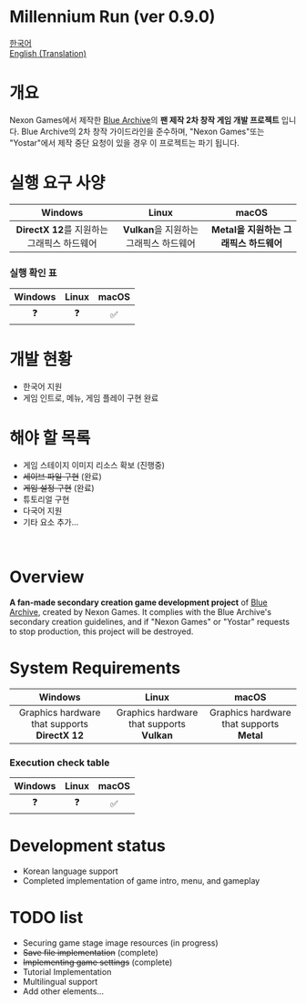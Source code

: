 # Millennium Run (ver 0.9.0)

[한국어](#개요) </br>
[English (Translation)](#overview) </br>

# 개요
Nexon Games에서 제작한 [Blue Archive](https://bluearchive.nexon.com/)의 <b>팬 제작 2차 창작 게임 개발 프로젝트</b> 입니다.
Blue Archive의 2차 창작 가이드라인을 준수하며, \"Nexon Games\"또는 \"Yostar\"에서 제작 중단 요청이 있을 경우 이 프로젝트는 파기 됩니다.

# 실행 요구 사양
|Windows|Linux|macOS| 
|:---:|:---:|:---:|
|<b>DirectX 12</b>를 지원하는 그래픽스 하드웨어|<b>Vulkan</b>을 지원하는 그래픽스 하드웨어|<b>Metal<b>을 지원하는 그래픽스 하드웨어|

### 실행 확인 표
|Windows|Linux|macOS|
|:---:|:---:|:---:|
|❓|❓|✅|

# 개발 현황
- 한국어 지원
- 게임 인트로, 메뉴, 게임 플레이 구현 완료

# 해야 할 목록
- 게임 스테이지 이미지 리소스 확보 (진행중)
- ~~세이브 파일 구현~~ (완료)
- ~~게임 설정 구현~~ (완료)
- 튜토리얼 구현
- 다국어 지원
- 기타 요소 추가...

</br>

# Overview
<b>A fan-made secondary creation game development project</b> of [Blue Archive](https://bluearchive.nexon.com/), created by Nexon Games. It complies with the Blue Archive's secondary creation guidelines, and if \"Nexon Games\" or \"Yostar\" requests to stop production, this project will be destroyed.

# System Requirements
|Windows|Linux|macOS|
|:---:|:---:|:---:|
|Graphics hardware that supports <b>DirectX 12</b>|Graphics hardware that supports <b>Vulkan</b>|Graphics hardware that supports <b>Metal</b>

### Execution check table
|Windows|Linux|macOS|
|:---:|:---:|:---:|
|❓|❓|✅|

# Development status
- Korean language support
- Completed implementation of game intro, menu, and gameplay

# TODO list
- Securing game stage image resources (in progress)
- ~~Save file implementation~~ (complete)
- ~~Implementing game settings~~ (complete)
- Tutorial Implementation
- Multilingual support
- Add other elements...

